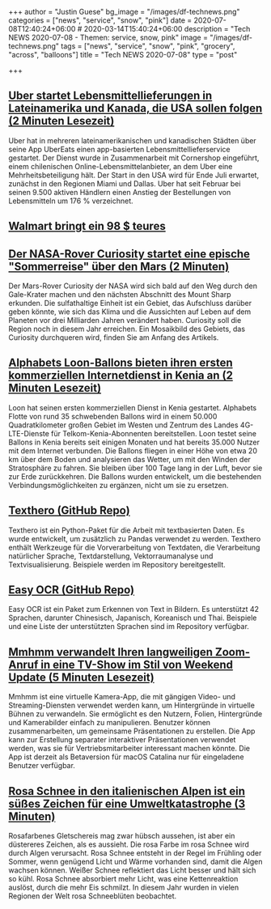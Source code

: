 +++
author = "Justin Guese"
bg_image = "/images/df-technews.png"
categories = ["news", "service", "snow", "pink"]
date = 2020-07-08T12:40:24+06:00 # 2020-03-14T15:40:24+06:00
description = "Tech NEWS 2020-07-08 - Themen: service, snow, pink"
image = "/images/df-technews.png"
tags = ["news", "service", "snow", "pink", "grocery", "across", "balloons"]
title = "Tech NEWS 2020-07-08"
type = "post"

+++

## [Uber startet Lebensmittellieferungen in Lateinamerika und Kanada, die USA sollen folgen (2 Minuten Lesezeit)](https://www.reuters.com/article/us-uber-groceries-idUSKBN2481LN/1/010001732debe5d6-0d5ca683-97dc-4318-a9b1-c296dbbcd96c-000000/sGlcYJ4Icv4iV-7JcBwp-qNtWtUwAx0gsURBksspEEs=148)

 Uber hat in mehreren lateinamerikanischen und kanadischen Städten über seine App UberEats einen app-basierten Lebensmittellieferservice gestartet. Der Dienst wurde in Zusammenarbeit mit Cornershop eingeführt, einem chilenischen Online-Lebensmittelanbieter, an dem Uber eine Mehrheitsbeteiligung hält. Der Start in den USA wird für Ende Juli erwartet, zunächst in den Regionen Miami und Dallas. Uber hat seit Februar bei seinen 9.500 aktiven Händlern einen Anstieg der Bestellungen von Lebensmitteln um 176 % verzeichnet.

## [Walmart bringt ein 98 $ teures](https://www.geekwire.com/2020/walmart-launch-98-year-amazon-prime-competitor-grocery-deliveries-perks//1/010001732debe5d6-0d5ca683-97dc-4318-a9b1-c296dbbcd96c-000000/tbOBlSyip6RM83bUsyPiUjTHBf47VfCXFoEpi7hmNN0=148)



## [Der NASA-Rover Curiosity startet eine epische "Sommerreise" über den Mars (2 Minuten)](https://www.cnet.com/news/nasa-mars-curiosity-rover-starts-epic-summer-road-trip-across-red-planet/1/010001732debe5d6-0d5ca683-97dc-4318-a9b1-c296dbbcd96c-000000/b5-JLowFIiHGdegmFOVx0kvigIzngJdAKv_8lZaw67Y=148)

 Der Mars-Rover Curiosity der NASA wird sich bald auf den Weg durch den Gale-Krater machen und den nächsten Abschnitt des Mount Sharp erkunden. Die sulfathaltige Einheit ist ein Gebiet, das Aufschluss darüber geben könnte, wie sich das Klima und die Aussichten auf Leben auf dem Planeten vor drei Milliarden Jahren verändert haben. Curiosity soll die Region noch in diesem Jahr erreichen. Ein Mosaikbild des Gebiets, das Curiosity durchqueren wird, finden Sie am Anfang des Artikels.

## [Alphabets Loon-Ballons bieten ihren ersten kommerziellen Internetdienst in Kenia an (2 Minuten Lesezeit)](https://www.theverge.com/2020/7/7/21315961/alphabet-loon-balloons-internet-kenya-telkom-4g-remote-areas?scrolla=5eb6d68b7fedc32c19ef33b4/1/010001732debe5d6-0d5ca683-97dc-4318-a9b1-c296dbbcd96c-000000/vP0G4SAbeSHUFBD0ddwpwEccDHO78gXN-hxZAAME7f4=148)

 Loon hat seinen ersten kommerziellen Dienst in Kenia gestartet. Alphabets Flotte von rund 35 schwebenden Ballons wird in einem 50.000 Quadratkilometer großen Gebiet im Westen und Zentrum des Landes 4G-LTE-Dienste für Telkom-Kenia-Abonnenten bereitstellen. Loon testet seine Ballons in Kenia bereits seit einigen Monaten und hat bereits 35.000 Nutzer mit dem Internet verbunden. Die Ballons fliegen in einer Höhe von etwa 20 km über dem Boden und analysieren das Wetter, um mit den Winden der Stratosphäre zu fahren. Sie bleiben über 100 Tage lang in der Luft, bevor sie zur Erde zurückkehren. Die Ballons wurden entwickelt, um die bestehenden Verbindungsmöglichkeiten zu ergänzen, nicht um sie zu ersetzen.

## [Texthero (GitHub Repo)](https://github.com/jbesomi/texthero/1/010001732debe5d6-0d5ca683-97dc-4318-a9b1-c296dbbcd96c-000000/j9Nn9ncYym2JLO9yBgHHxfsYHFM5SqMSYOpUD0ALhAo=148)

 Texthero ist ein Python-Paket für die Arbeit mit textbasierten Daten. Es wurde entwickelt, um zusätzlich zu Pandas verwendet zu werden. Texthero enthält Werkzeuge für die Vorverarbeitung von Textdaten, die Verarbeitung natürlicher Sprache, Textdarstellung, Vektorraumanalyse und Textvisualisierung. Beispiele werden im Repository bereitgestellt.

## [Easy OCR (GitHub Repo)](https://github.com/JaidedAI/EasyOCR/1/010001732debe5d6-0d5ca683-97dc-4318-a9b1-c296dbbcd96c-000000/2f2NqZCeH0XE8Y2TscB9vChYk-W3VPfLeYNyrtvBf1g=148)

 Easy OCR ist ein Paket zum Erkennen von Text in Bildern. Es unterstützt 42 Sprachen, darunter Chinesisch, Japanisch, Koreanisch und Thai. Beispiele und eine Liste der unterstützten Sprachen sind im Repository verfügbar.

## [Mmhmm verwandelt Ihren langweiligen Zoom-Anruf in eine TV-Show im Stil von Weekend Update (5 Minuten Lesezeit)](https://www.theverge.com/2020/7/7/21314035/mmhmm-personal-video-presence-beta-phil-libin-sequoia-app?scrolla=5eb6d68b7fedc32c19ef33b4/1/010001732debe5d6-0d5ca683-97dc-4318-a9b1-c296dbbcd96c-000000/-5IjAhs-WxQKPjuDtTYOuwtOm2lUQX4MwATPvH0d86U=148)

 Mmhmm ist eine virtuelle Kamera-App, die mit gängigen Video- und Streaming-Diensten verwendet werden kann, um Hintergründe in virtuelle Bühnen zu verwandeln. Sie ermöglicht es den Nutzern, Folien, Hintergründe und Kamerabilder einfach zu manipulieren. Benutzer können zusammenarbeiten, um gemeinsame Präsentationen zu erstellen. Die App kann zur Erstellung separater interaktiver Präsentationen verwendet werden, was sie für Vertriebsmitarbeiter interessant machen könnte. Die App ist derzeit als Betaversion für macOS Catalina nur für eingeladene Benutzer verfügbar.

## [Rosa Schnee in den italienischen Alpen ist ein süßes Zeichen für eine Umweltkatastrophe (3 Minuten)](https://earther.gizmodo.com/pink-snow-in-the-italian-alps-is-a-cute-sign-of-environ-1844279404/1/010001732debe5d6-0d5ca683-97dc-4318-a9b1-c296dbbcd96c-000000/8SzvbESx9YHag9uf9XsgGRv9YWxWlzwVb2d8OOlC5RI=148)

 Rosafarbenes Gletschereis mag zwar hübsch aussehen, ist aber ein düstereres Zeichen, als es aussieht. Die rosa Farbe im rosa Schnee wird durch Algen verursacht. Rosa Schnee entsteht in der Regel im Frühling oder Sommer, wenn genügend Licht und Wärme vorhanden sind, damit die Algen wachsen können. Weißer Schnee reflektiert das Licht besser und hält sich so kühl. Rosa Schnee absorbiert mehr Licht, was eine Kettenreaktion auslöst, durch die mehr Eis schmilzt. In diesem Jahr wurden in vielen Regionen der Welt rosa Schneeblüten beobachtet.


